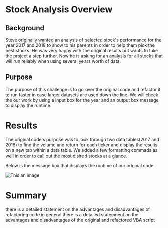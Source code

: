 # Stock Analysis Overview

<!-- the purpose and background are well defined -->

## Background

Steve originally wanted an analysis of selected stock's performance for the year 2017 and 2018 to show to his parents in order to help them pick the best stocks. He was very happy with the original results but wants to take the project a step further. Now he is asking for an analysis for all stocks that will run reliably when using several years worth of data.

## Purpose

The purpose of this challenge is to go over the original code and refactor it to run faster in case larger datasets are used down the line. We will check the our work by using a input box for the year and an output box message to display the runtime.

# Results

<!-- the analysis is well described with screenshots and code -->

The original code's purpose was to look through two data tables(2017 and 2018) to find the volume and return for each ticker and display the results on a new tab within a data table. We added a few formatting commads as well in order to call out the most disired stocks at a glance.

Below is the message box that displays the runtime of our original code

![This an image](https://github.com/brown-rox20/stock-analysis/commit/6c915284a89d309cb58a9c0a5ccfaeeb70fda08b)

# Summary

there is a detailed statement on the advantages and disadvantages of refactoring code in general
there is a detailed statemnent on the advantages and disadvantages of the original and refactored VBA script
